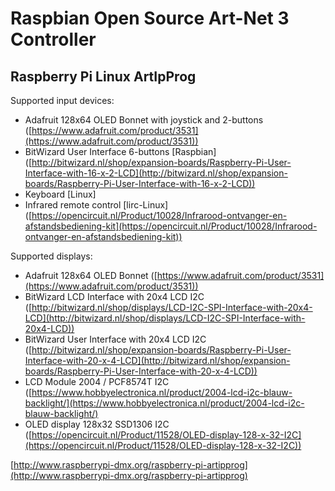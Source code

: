 # Raspbian Open Source Art-Net 3 Controller #
## Raspberry Pi Linux ArtIpProg ##


Supported input devices:

- Adafruit 128x64 OLED Bonnet with joystick and 2-buttons ([https://www.adafruit.com/product/3531](https://www.adafruit.com/product/3531))
- BitWizard User Interface 6-buttons [Raspbian] ([http://bitwizard.nl/shop/expansion-boards/Raspberry-Pi-User-Interface-with-16-x-2-LCD](http://bitwizard.nl/shop/expansion-boards/Raspberry-Pi-User-Interface-with-16-x-2-LCD))
- Keyboard [Linux]
- Infrared remote control [lirc-Linux] ([https://opencircuit.nl/Product/10028/Infrarood-ontvanger-en-afstandsbediening-kit](https://opencircuit.nl/Product/10028/Infrarood-ontvanger-en-afstandsbediening-kit))

Supported displays:

- Adafruit 128x64 OLED Bonnet ([https://www.adafruit.com/product/3531](https://www.adafruit.com/product/3531))
- BitWizard LCD Interface with 20x4 LCD I2C ([http://bitwizard.nl/shop/displays/LCD-I2C-SPI-Interface-with-20x4-LCD](http://bitwizard.nl/shop/displays/LCD-I2C-SPI-Interface-with-20x4-LCD))
- BitWizard User Interface with 20x4 LCD I2C ([http://bitwizard.nl/shop/expansion-boards/Raspberry-Pi-User-Interface-with-20-x-4-LCD](http://bitwizard.nl/shop/expansion-boards/Raspberry-Pi-User-Interface-with-20-x-4-LCD))
- LCD Module 2004 / PCF8574T I2C ([https://www.hobbyelectronica.nl/product/2004-lcd-i2c-blauw-backlight/](https://www.hobbyelectronica.nl/product/2004-lcd-i2c-blauw-backlight/)
- OLED display 128x32 SSD1306 I2C ([https://opencircuit.nl/Product/11528/OLED-display-128-x-32-I2C](https://opencircuit.nl/Product/11528/OLED-display-128-x-32-I2C))



[http://www.raspberrypi-dmx.org/raspberry-pi-artipprog](http://www.raspberrypi-dmx.org/raspberry-pi-artipprog)